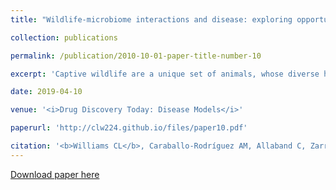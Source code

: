 ```yaml
---
title: "Wildlife-microbiome interactions and disease: exploring opportunities for disease mitigation across ecological scales, <i>invited</b>"

collection: publications

permalink: /publication/2010-10-01-paper-title-number-10

excerpt: 'Captive wildlife are a unique set of animals, whose diverse host–microbe symbioses are underexplored. Compared to their wild counterparts they are particularly susceptible to a variety of diseases, many of which have explicit or purported links to the microbiome. In this perspective, we will examine how the microbiome influences gastrointestinal disorders, metabolic dysregulation, reproduction, and disease susceptibility in captive wildlife. Investigation of wildlife, and specifically captive wildlife, affords a unique opportunity to gain understanding of the broad diversity of the associated microbiota and learn from nature’s molecular and microbial responses to disease. Studies like these could lead to the discovery of new interventions, ranging from dietary changes to the use of microbes or their natural products as treatment. Intervention strategies can lead to the discovery of medically relevant small molecules and the development of a novel platform for N-of-1 targeted medical investigations.'

date: 2019-04-10

venue: '<i>Drug Discovery Today: Disease Models</i>'

paperurl: 'http://clw224.github.io/files/paper10.pdf'

citation: '<b>Williams CL</b>, Caraballo-Rodríguez AM, Allaband C, Zarrinpar A, Knight R, Gauglitz JM (2019). Wildlife-microbiome interactions and disease: exploring opportunities for disease mitigation across ecological scales, Drug Discovery Today: Disease Models, 28: 105-115.'
---
```


[Download paper here](http://clw224.github.io/files/paper10.pdf)
